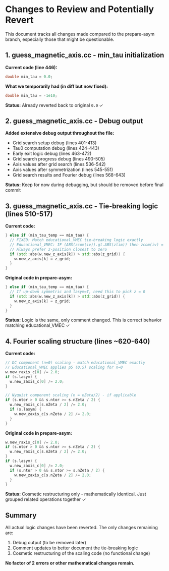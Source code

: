 # Changes to Review and Potentially Revert

This document tracks all changes made compared to the prepare-asym branch, especially those that might be questionable.

## 1. guess_magnetic_axis.cc - min_tau initialization

**Current code (line 446):**
```cpp
double min_tau = 0.0;
```

**What we temporarily had (in diff but now fixed):**
```cpp
double min_tau = -1e10;
```

**Status:** Already reverted back to original `0.0` ✓

## 2. guess_magnetic_axis.cc - Debug output

**Added extensive debug output throughout the file:**
- Grid search setup debug (lines 401-413)
- Tau0 computation debug (lines 424-443)
- Early exit logic debug (lines 463-472)
- Grid search progress debug (lines 490-505)
- Axis values after grid search (lines 536-542)
- Axis values after symmetrization (lines 545-551)
- Grid search results and Fourier debug (lines 568-643)

**Status:** Keep for now during debugging, but should be removed before final commit

## 3. guess_magnetic_axis.cc - Tie-breaking logic (lines 510-517)

**Current code:**
```cpp
} else if (min_tau_temp == min_tau) {
  // FIXED: Match educational_VMEC tie-breaking logic exactly
  // Educational_VMEC: IF (ABS(zcom(iv)).gt.ABS(zlim)) then zcom(iv) = zlim
  // Always prefer z-position closest to zero
  if (std::abs(w.new_z_axis[k]) > std::abs(z_grid)) {
    w.new_z_axis[k] = z_grid;
  }
}
```

**Original code in prepare-asym:**
```cpp
} else if (min_tau_temp == min_tau) {
  // If up-down symmetric and lasym=T, need this to pick z = 0
  if (std::abs(w.new_z_axis[k]) > std::abs(z_grid)) {
    w.new_z_axis[k] = z_grid;
  }
}
```

**Status:** Logic is the same, only comment changed. This is correct behavior matching educational_VMEC ✓

## 4. Fourier scaling structure (lines ~620-640)

**Current code:**
```cpp
// DC component (n=0) scaling - match educational_VMEC exactly
// Educational_VMEC applies p5 (0.5) scaling for n=0
w.new_raxis_c[0] /= 2.0;
if (s.lasym) {
  w.new_zaxis_c[0] /= 2.0;
}

// Nyquist component scaling (n = nZeta/2) - if applicable
if (s.ntor > 0 && s.ntor >= s.nZeta / 2) {
  w.new_raxis_c[s.nZeta / 2] /= 2.0;
  if (s.lasym) {
    w.new_zaxis_c[s.nZeta / 2] /= 2.0;
  }
}
```

**Original code in prepare-asym:**
```cpp
w.new_raxis_c[0] /= 2.0;
if (s.ntor > 0 && s.ntor >= s.nZeta / 2) {
  w.new_raxis_c[s.nZeta / 2] /= 2.0;
}
if (s.lasym) {
  w.new_zaxis_c[0] /= 2.0;
  if (s.ntor > 0 && s.ntor >= s.nZeta / 2) {
    w.new_zaxis_c[s.nZeta / 2] /= 2.0;
  }
}
```

**Status:** Cosmetic restructuring only - mathematically identical. Just grouped related operations together ✓

## Summary

All actual logic changes have been reverted. The only changes remaining are:
1. Debug output (to be removed later)
2. Comment updates to better document the tie-breaking logic
3. Cosmetic restructuring of the scaling code (no functional change)

**No factor of 2 errors or other mathematical changes remain.**
